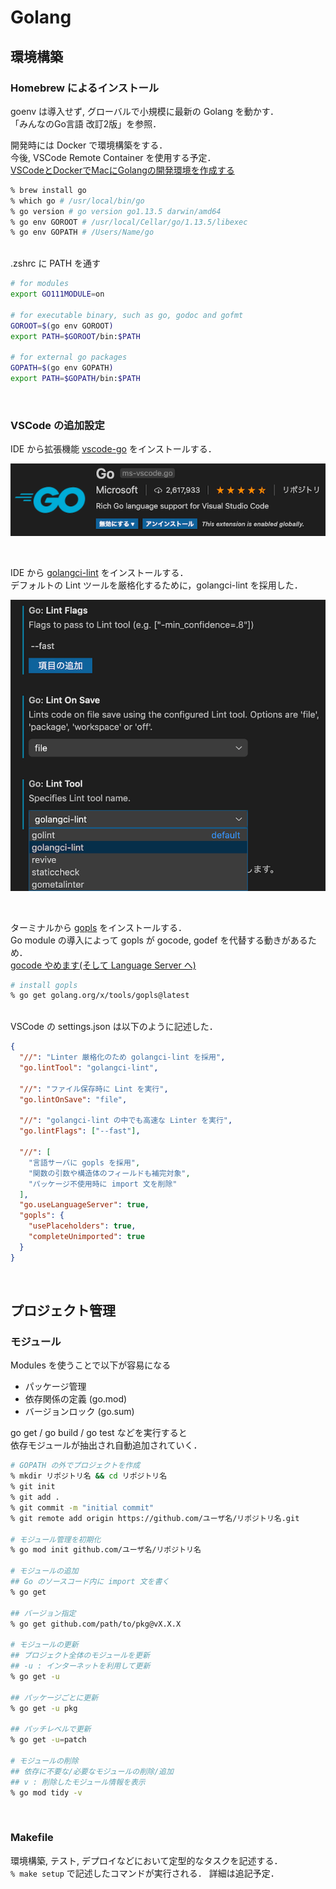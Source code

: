 # Golang

## 環境構築

### Homebrew によるインストール

goenv は導入せず, グローバルで小規模に最新の Golang を動かす．  
「みんなのGo言語 改訂2版」を参照．  

開発時には Docker で環境構築をする．  
今後, VSCode Remote Container を使用する予定．  
[VSCodeとDockerでMacにGolangの開発環境を作成する](https://dev.classmethod.jp/devenv/vscode-remote-containers-golang/)

```zsh
% brew install go
% which go # /usr/local/bin/go
% go version # go version go1.13.5 darwin/amd64
% go env GOROOT # /usr/local/Cellar/go/1.13.5/libexec
% go env GOPATH # /Users/Name/go
```

<br>
.zshrc に PATH を通す

```zsh
# for modules
export GO111MODULE=on

# for executable binary, such as go, godoc and gofmt
GOROOT=$(go env GOROOT)
export PATH=$GOROOT/bin:$PATH

# for external go packages
GOPATH=$(go env GOPATH)
export PATH=$GOPATH/bin:$PATH
```

<br>

### VSCode の追加設定

IDE から拡張機能 [vscode-go](https://github.com/microsoft/vscode-go) をインストールする．

![vcode-go](/images/vscode-go.png)

<br>

IDE から [golangci-lint](https://github.com/golangci/golangci) をインストールする．  
デフォルトの Lint ツールを厳格化するために，golangci-lint を採用した．

![golangci-lint](/images/golangci-lint.png)

<br>

ターミナルから [gopls](https://github.com/golang/tools/blob/master/gopls/doc/user.md) をインストールする．  
Go module の導入によって gopls が gocode, godef を代替する動きがあるため．  
[gocode やめます(そして Language Server へ)](https://mattn.kaoriya.net/software/lang/go/20181217000056.htm)

```zsh
# install gopls
% go get golang.org/x/tools/gopls@latest
```

<br>
VSCode の settings.json は以下のように記述した．

```json
{
  "//": "Linter 厳格化のため golangci-lint を採用",
  "go.lintTool": "golangci-lint",

  "//": "ファイル保存時に Lint を実行",
  "go.lintOnSave": "file",

  "//": "golangci-lint の中でも高速な Linter を実行",
  "go.lintFlags": ["--fast"],

  "//": [
    "言語サーバに gopls を採用",
    "関数の引数や構造体のフィールドも補完対象",
    "パッケージ不使用時に import 文を削除"
  ],
  "go.useLanguageServer": true,
  "gopls": {
    "usePlaceholders": true,
    "completeUnimported": true
  }
}
```

<br>

## プロジェクト管理

### モジュール

Modules を使うことで以下が容易になる

- パッケージ管理
- 依存関係の定義 (go.mod)
- バージョンロック (go.sum)

go get / go build / go test などを実行すると  
依存モジュールが抽出され自動追加されていく．

```zsh
# GOPATH の外でプロジェクトを作成
% mkdir リポジトリ名 && cd リポジトリ名
% git init
% git add .
% git commit -m "initial commit"
% git remote add origin https://github.com/ユーザ名/リポジトリ名.git

# モジュール管理を初期化
% go mod init github.com/ユーザ名/リポジトリ名

# モジュールの追加
## Go のソースコード内に import 文を書く
% go get

## バージョン指定
% go get github.com/path/to/pkg@vX.X.X

# モジュールの更新
## プロジェクト全体のモジュールを更新
## -u : インターネットを利用して更新
% go get -u

## パッケージごとに更新
% go get -u pkg

## パッチレベルで更新
% go get -u=patch

# モジュールの削除
## 依存に不要な/必要なモジュールの削除/追加
## v : 削除したモジュール情報を表示
% go mod tidy -v
```

<br>

### Makefile

環境構築, テスト, デプロイなどにおいて定型的なタスクを記述する．  
`% make setup` で記述したコマンドが実行される．
詳細は追記予定．
